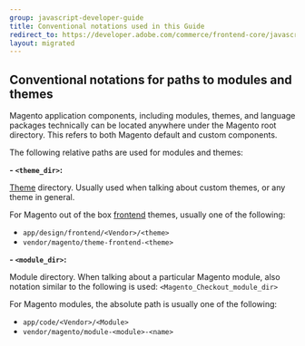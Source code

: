 ```yaml
---
group: javascript-developer-guide
title: Conventional notations used in this Guide
redirect_to: https://developer.adobe.com/commerce/frontend-core/javascript/conventions/
layout: migrated
---
```


## Conventional notations for paths to modules and themes

Magento application components, including modules, themes, and language packages technically can be located anywhere under the Magento root directory. This refers to both Magento default and custom components.

The following relative paths are used for modules and themes:

**- `<theme_dir>`:**

[Theme](https://glossary.magento.com/theme) directory. Usually used when talking about custom themes, or any theme in general.

For Magento out of the box [frontend](https://glossary.magento.com/frontend) themes, usually one of the following:

-  `app/design/frontend/<Vendor>/<theme>`
-  `vendor/magento/theme-frontend-<theme>`

**- `<module_dir>`:**

Module directory. When talking about a particular Magento module, also notation similar to the following is used: `<Magento_Checkout_module_dir>`

For Magento modules, the absolute path is usually one of the following:

-  `app/code/<Vendor>/<Module>`
-  `vendor/magento/module-<module>-<name>`
